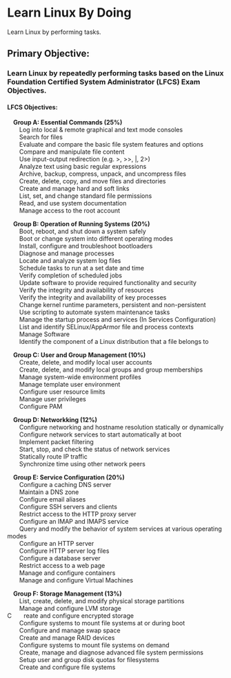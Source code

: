# Learn Linux By Doing
Learn Linux by performing tasks.

## Primary Objective: 
### Learn Linux by repeatedly performing tasks based on the Linux Foundation Certified System Administrator (LFCS) Exam Objectives.

#### LFCS Objectives:  
&emsp;__Group A: Essential Commands (25%)__  
&emsp;&emsp;Log into local & remote graphical and text mode consoles  
&emsp;&emsp;Search for files  
&emsp;&emsp;Evaluate and compare the basic file system features and options  
&emsp;&emsp;Compare and manipulate file content  
&emsp;&emsp;Use input-output redirection (e.g. >, >>, |, 2>)  
&emsp;&emsp;Analyze text using basic regular expressions  
&emsp;&emsp;Archive, backup, compress, unpack, and uncompress files  
&emsp;&emsp;Create, delete, copy, and move files and directories  
&emsp;&emsp;Create and manage hard and soft links  
&emsp;&emsp;List, set, and change standard file permissions  
&emsp;&emsp;Read, and use system documentation  
&emsp;&emsp;Manage access to the root account  
  
 &emsp;__Group B: Operation of Running Systems (20%)__  
&emsp;&emsp;Boot, reboot, and shut down a system safely  
&emsp;&emsp;Boot or change system into different operating modes  
&emsp;&emsp;Install, configure and troubleshoot bootloaders  
&emsp;&emsp;Diagnose and manage processes  
&emsp;&emsp;Locate and analyze system log files  
&emsp;&emsp;Schedule tasks to run at a set date and time  
&emsp;&emsp;Verify completion of scheduled jobs  
&emsp;&emsp;Update software to provide required functionality and security  
&emsp;&emsp;Verify the integrity and availability of resources  
&emsp;&emsp;Verify the integrity and availability of key processes  
&emsp;&emsp;Change kernel runtime parameters, persistent and non-persistent  
&emsp;&emsp;Use scripting to automate system maintenance tasks  
&emsp;&emsp;Manage the startup process and services (In Services Configuration)  
&emsp;&emsp;List and identify SELinux/AppArmor file and process contexts  
&emsp;&emsp;Manage Software  
&emsp;&emsp;Identify the component of a Linux distribution that a file belongs to  
      
 &emsp;__Group C: User and Group Management (10%)__   
&emsp;&emsp;Create, delete, and modify local user accounts  
&emsp;&emsp;Create, delete, and modify local groups and group memberships  
&emsp;&emsp;Manage system-wide environment profiles  
&emsp;&emsp;Manage template user environment  
&emsp;&emsp;Configure user resource limits  
&emsp;&emsp;Manage user privileges  
&emsp;&emsp;Configure PAM     
      
 &emsp;__Group D: Networkking (12%)__      
&emsp;&emsp;Configure networking and hostname resolution statically or dynamically  
&emsp;&emsp;Configure network services to start automatically at boot  
&emsp;&emsp;Implement packet filtering  
&emsp;&emsp;Start, stop, and check the status of network services  
&emsp;&emsp;Statically route IP traffic  
&emsp;&emsp;Synchronize time using other network peers  
     
 &emsp;__Group E: Service Configuration (20%)__    
&emsp;&emsp;Configure a caching DNS server  
&emsp;&emsp;Maintain a DNS zone  
&emsp;&emsp;Configure email aliases  
&emsp;&emsp;Configure SSH servers and clients  
&emsp;&emsp;Restrict access to the HTTP proxy server  
&emsp;&emsp;Configure an IMAP and IMAPS service  
&emsp;&emsp;Query and modify the behavior of system services at various operating modes  
&emsp;&emsp;Configure an HTTP server  
&emsp;&emsp;Configure HTTP server log files  
&emsp;&emsp;Configure a database server  
&emsp;&emsp;Restrict access to a web page  
&emsp;&emsp;Manage and configure containers  
&emsp;&emsp;Manage and configure Virtual Machines  
    
 &emsp;__Group F: Storage Management (13%)__   
&emsp;&emsp;List, create, delete, and modify physical storage partitions  
&emsp;&emsp;Manage and configure LVM storage  
C&emsp;&emsp;reate and configure encrypted storage  
&emsp;&emsp;Configure systems to mount file systems at or during boot  
&emsp;&emsp;Configure and manage swap space  
&emsp;&emsp;Create and manage RAID devices  
&emsp;&emsp;Configure systems to mount file systems on demand  
&emsp;&emsp;Create, manage and diagnose advanced file system permissions  
&emsp;&emsp;Setup user and group disk quotas for filesystems  
&emsp;&emsp;Create and configure file systems      
